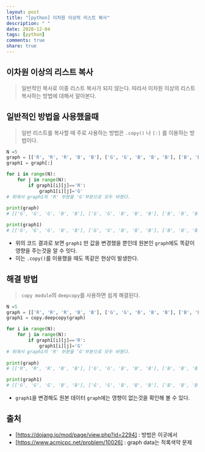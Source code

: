 ```yaml
---
layout: post
title: "[python] 이차원 이상의 리스트 복사"
description: " "
date: 2020-12-04
tags: [python]
comments: true
share: true
---
```



## 이차원 이상의 리스트 복사

> 일반적인 복사로 이중 리스트 복사가 되지 않는다.  따라서 이차원 이상의 리스트 복사하는 방법에 대해서 알아본다. 





## 일반적인 방법을 사용했을때

> 일반 리스트를 복사할 때 주로 사용하는 방법은 `.copy()` 나 `[:]` 를 이용하는 방법이다.

```python
N =5
graph = [['R', 'R', 'R', 'B', 'B'], ['G', 'G', 'B', 'B', 'B'], ['B', 'B', 'B', 'R', 'R'], ['B', 'B', 'R', 'R', 'R'], ['R', 'R', 'R', 'R', 'R']]
graph1 = graph[:]

for i in range(N):
    for j in range(N):
        if graph1[i][j]=='R':
            graph1[i][j]='G'
# 위에서 graph1의 'R' 부분을 'G'부분으로 모두 바꿨다.
            
print(graph)
# [['G', 'G', 'G', 'B', 'B'], ['G', 'G', 'B', 'B', 'B'], ['B', 'B', 'B', 'G', 'G'], ['B', 'B', 'G', 'G', 'G'], ['G', 'G', 'G', 'G', 'G']]

print(graph1)
# [['G', 'G', 'G', 'B', 'B'], ['G', 'G', 'B', 'B', 'B'], ['B', 'B', 'B', 'G', 'G'], ['B', 'B', 'G', 'G', 'G'], ['G', 'G', 'G', 'G', 'G']]

```

* 위의 코드 결과로 보면 `graph1` 만 값을 변경했을 뿐인데 원본인 `graph`에도 똑같이 영향을 주는것을 알 수 잇다.
* 이는 `.copy()`를 이용했을 때도 똑같은 현상이 발생한다.



## 해결 방법

> `copy module`의 `deepcopy`를 사용하면 쉽게 해결된다.

```python
N =5
graph = [['R', 'R', 'R', 'B', 'B'], ['G', 'G', 'B', 'B', 'B'], ['B', 'B', 'B', 'R', 'R'], ['B', 'B', 'R', 'R', 'R'], ['R', 'R', 'R', 'R', 'R']]
graph1 = copy.deepcopy(graph)

for i in range(N):
    for j in range(N):
        if graph1[i][j]=='R':
            graph1[i][j]='G'
# 위에서 graph1의 'R' 부분을 'G'부분으로 모두 바꿨다.
            
print(graph)
# [['R', 'R', 'R', 'B', 'B'], ['G', 'G', 'B', 'B', 'B'], ['B', 'B', 'B', 'R', 'R'], ['B', 'B', 'R', 'R', 'R'], ['R', 'R', 'R', 'R', 'R']]

print(graph1)
# [['G', 'G', 'G', 'B', 'B'], ['G', 'G', 'B', 'B', 'B'], ['B', 'B', 'B', 'G', 'G'], ['B', 'B', 'G', 'G', 'G'], ['G', 'G', 'G', 'G', 'G']]

```

* `graph1`을 변경해도 원본 데이터 `graph`에는 영향이 없는것을 확인해 볼 수 있다.



## 출처

* [https://dojang.io/mod/page/view.php?id=2294] : 방법은 이곳에서
* [https://www.acmicpc.net/problem/10026] : graph data는 적록색약 문제 

